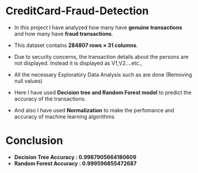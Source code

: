 # CreditCard-Fraud-Detection

  * In this project I have analyzed how many have **genuine transactions** and how many have **fraud transactions**.

  * This dataset contains **284807 rows × 31 columns**.

  * Due to security concerns, the transaction details about the persons are not displayed. Instead it is displayed as V1,V2....etc.,

  * All the necessary Exploratory Data Analysis such as are done (Removing null values)
           
  * Here I have used **Decision tree and Random Forest model** to predict the accuracy of the transactions.

  * And also I have used **Normalization** to make the perfomance and accuracy of machine learning algorithms


# **Conclusion**

  * **Decision Tree Accuracy : 0.9987905664180609**
  * **Random Forest Accuracy : 0.999596855472687**

